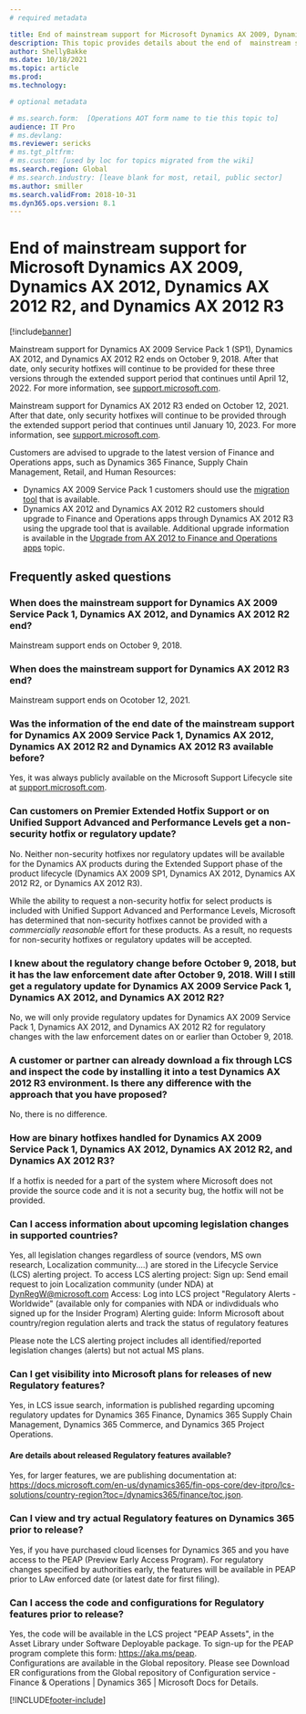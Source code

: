 ```yaml
---
# required metadata

title: End of mainstream support for Microsoft Dynamics AX 2009, Dynamics AX 2012, Dynamics AX 2012 R2, and Dynamics AX 2012 R3
description: This topic provides details about the end of  mainstream support for Microsoft Dynamics AX 2009, Dynamics AX 2012, Dynamics AX 2012 R2, and Dynamics AX 2012 R3.
author: ShellyBakke
ms.date: 10/18/2021
ms.topic: article
ms.prod: 
ms.technology: 

# optional metadata

# ms.search.form:  [Operations AOT form name to tie this topic to]
audience: IT Pro
# ms.devlang: 
ms.reviewer: sericks
# ms.tgt_pltfrm: 
# ms.custom: [used by loc for topics migrated from the wiki]
ms.search.region: Global
# ms.search.industry: [leave blank for most, retail, public sector]
ms.author: smiller
ms.search.validFrom: 2018-10-31 
ms.dyn365.ops.version: 8.1
---
```


# End of mainstream support for Microsoft Dynamics AX 2009, Dynamics AX 2012, Dynamics AX 2012 R2, and Dynamics AX 2012 R3

[!include[banner](../includes/banner.md)]

Mainstream support for Dynamics AX 2009 Service Pack 1 (SP1), Dynamics AX 2012, and Dynamics AX 2012 R2 ends on October 9, 2018. After that date, only security hotfixes will continue to be provided for these three versions through the extended support period that continues until April 12, 2022. For more information, see [support.microsoft.com](https://support.microsoft.com/lifecycle/search?alpha=Dynamics%20AX).

Mainstream support for Dynamics AX 2012 R3 ended on October 12, 2021.  After that date, only security hotfixes will continue to be provided through the extended support period that continues until  January 10, 2023.  For more information, see [support.microsoft.com](https://support.microsoft.com/lifecycle/search?alpha=Dynamics%20AX).

Customers are advised to upgrade to the latest version of Finance and Operations apps, such as Dynamics 365 Finance, Supply Chain Management, Retail, and Human Resources:

- Dynamics AX 2009 Service Pack 1 customers should use the [migration tool](../../dev-itpro/migration-upgrade/upgrade-home-page.md) that is available.
- Dynamics AX 2012 and Dynamics AX 2012 R2 customers should upgrade to Finance and Operations apps through Dynamics AX 2012 R3 using the upgrade tool that is available. Additional upgrade information is available in the [Upgrade from AX 2012 to Finance and Operations apps](../../dev-itpro/migration-upgrade/upgrade-overview-2012.md) topic.

## Frequently asked questions

### When does the mainstream support for Dynamics AX 2009 Service Pack 1, Dynamics AX 2012, and Dynamics AX 2012 R2 end?

Mainstream support ends on October 9, 2018.

### When does the mainstream support for Dynamics AX 2012 R3 end?

Mainstream support ends on Ocotober 12, 2021.

### Was the information of the end date of the mainstream support for Dynamics AX 2009 Service Pack 1, Dynamics AX 2012, Dynamics AX 2012 R2 and Dynamics AX 2012 R3 available before?

Yes, it was always publicly available on the Microsoft Support Lifecycle site at [support.microsoft.com](https://support.microsoft.com/lifecycle/search?alpha=Dynamics%20AX).

### Can customers on Premier Extended Hotfix Support or on Unified Support Advanced and Performance Levels get a non-security hotfix or regulatory update?

No. Neither non-security hotfixes nor regulatory updates will be available for the Dynamics AX products during the Extended Support phase of the product lifecycle (Dynamics AX 2009 SP1, Dynamics AX 2012, Dynamics AX 2012 R2, or Dynamics AX 2012 R3).

While the ability to request a non-security hotfix for select products is included with Unified Support Advanced and Performance Levels, Microsoft has determined that non-security hotfixes cannot be provided with a *commercially reasonable* effort for these products. As a result, no requests for non-security hotfixes or regulatory updates will be accepted. 

### I knew about the regulatory change before October 9, 2018, but it has the law enforcement date after October 9, 2018. Will I still get a regulatory update for Dynamics AX 2009 Service Pack 1, Dynamics AX 2012, and Dynamics AX 2012 R2?

No, we will only provide regulatory updates for Dynamics AX 2009 Service Pack 1, Dynamics AX 2012, and Dynamics AX 2012 R2 for regulatory changes with the law enforcement dates on or earlier than October 9, 2018.

### A customer or partner can already download a fix through LCS and inspect the code by installing it into a test Dynamics AX 2012 R3 environment. Is there any difference with the approach that you have proposed?

No, there is no difference.

### How are binary hotfixes handled for Dynamics AX 2009 Service Pack 1, Dynamics AX 2012, Dynamics AX 2012 R2, and Dynamics AX 2012 R3?

If a hotfix is needed for a part of the system where Microsoft does not provide the source code and it is not a security bug, the hotfix will not be provided.

### Can I access information about upcoming legislation changes in supported countries?

Yes, all legislation changes regardless of source (vendors, MS own research, Localization community....) are stored in the Lifecycle Service (LCS) alerting project.  To access LCS alerting project:
      Sign up:  Send email request to join Localization community (under NDA) at DynRegW@microsoft.com
      Access:  Log into LCS project "Regulatory Alerts - Worldwide" (available only for companies with NDA or indivdiduals who signed up for the Insider Program)
      Alerting guide:  Inform Microsoft about country/region regulation alerts and track the status of regulatory features

Please note the LCS alerting project includes all identified/reported legislation changes (alerts) but not actual MS plans.

### Can I get visibility into Microsoft plans for releases of new Regulatory features?

Yes, in LCS issue search, information is published regarding upcoming regulatory updates for Dynamics 365 Finance, Dynamics 365 Supply Chain Management, Dynamics 365 Commerce, and Dynamics 365 Project Operations.  

#### Are details about released Regulatory features available?

Yes, for larger features, we are publishing documentation at:  https://docs.microsoft.com/en-us/dynamics365/fin-ops-core/dev-itpro/lcs-solutions/country-region?toc=/dynamics365/finance/toc.json.

### Can I view and try actual Regulatory features on Dynamics 365 prior to release?
Yes, if you have purchased cloud licenses for Dynamics 365 and you have access to the PEAP (Preview Early Access Program). For regulatory changes specified by authorities early, the features will be available in PEAP prior to LAw enforced date (or latest date for first filing).

### Can I access the code and configurations for Regulatory features prior to release?
Yes, the code will be available in the LCS project "PEAP Assets", in the Asset Library under Software Deployable package.  To sign-up for the PEAP program complete this form:  https://aka.ms/peap.  
Configurations are available in the Global repository.  Please see Download ER configurations from the Global repository of Configuration service - Finance & Operations | Dynamics 365 | Microsoft Docs for Details.

[!INCLUDE[footer-include](../../../includes/footer-banner.md)]
